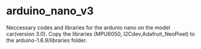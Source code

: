 # arduino_nano_v3
Neccessary codes and libraries for the ardunio nano on the model car(version 3.0).
Copy the libraries (MPU6050, I2Cdev,Adafruit_NeoPixel) to the arduino-1.6.9/libraries folder.

